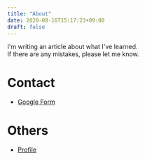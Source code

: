 ```yaml
---
title: "About"
date: 2020-08-16T15:17:23+09:00
draft: false
---
```

<!--more-->
I'm writing an article about what I've learned.   
If there are any mistakes, please let me know.
# Contact
- [Google Form](https://forms.gle/jVEM3XQQ6jgRwEwv8)
# Others
- [Profile](https://profile-yuhi-sa.vercel.app)